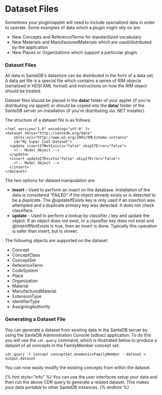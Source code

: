 # Dataset Files

Sometimes your plugin/applet will need to include specialized data in order to operate. Some examples of data which a plugin might rely on are:

* New Concepts and ReferenceTerms for standardized vocabulary
* New Materials and ManufacturedMaterials which are used/distributed by the application
* New Places or Organizations which support a particular plugin.

### Dataset Files

All data in SanteDB's datastore can be distributed in the form of a data set. A data set file is a special file which contains a series of RIM objects (serialized in HDSI XML format) and instructions on how the RIM object should be treated.

Dataset files should be placed in the **data/** folder of your applet (if you're distributing via applet) or should be copied into the **data/** folder of the SanteDB server on installation (if you're distributing via .NET installer).

The structure of a dataset file is as follows:

```markup
<?xml version="1.0" encoding="utf-8" ?>
<dataset xmlns="http://santedb.org/data" 
    xmlns:xsi="http://www.w3.org/2001/XMLSchema-instance" 
    id="My Super Cool Dataset">
  <update insertIfNotExists="false" skipIfError="false">
    <!-- Model Object -->
  </update>
  <insert updateIfExists="false" skipIfError="false">
    <!-- Model Object -->
  </insert>
</dataset>
```

The two options for dataset manipulation are:

* **insert -** Used to perform an insert on the database. Installation of the data is considered "FAILED" if the object already exists or is detected to be a duplicate. The @updateIfExists key is only used if an insertion was attempted and a duplicate primary key was detected. It does not check classifiers.
* **update** - Used to perform a lookup by classifier / key and update the object. If an object does not exist, or a classifier key does not exist and @insertIfNotExists is true, then an insert is done. Typically this operation is safer than insert, but is slower.

The following objects are supported on the dataset:

* Concept
* ConceptClass
* ConceptSet
* ReferenceTerm
* CodeSystem
* Place
* Organization
* Material
* ManufacturedMaterial
* ExtensionType
* IdentifierType
* AssigningAuthority

### Generating a Dataset File

You can generate a dataset from existing data in the SanteDB server by using the SanteDB Administration Console (sdbac) application. To do this you will use the `cdr.query` command, which is illustrated below to produce a dataset of all concepts in the FamilyMember concept set:

```markup
cdr.query -r Concept conceptSet.mnemonic=FamilyMember --dataset > output.dataset
```

You can now easily modify the existing concepts from within the dataset.

{% hint style="info" %}
You can use the user interfaces setup your data and then run the above CDR query to generate a related dataset. This makes your data portable to other SanteDB instances.
{% endhint %}
